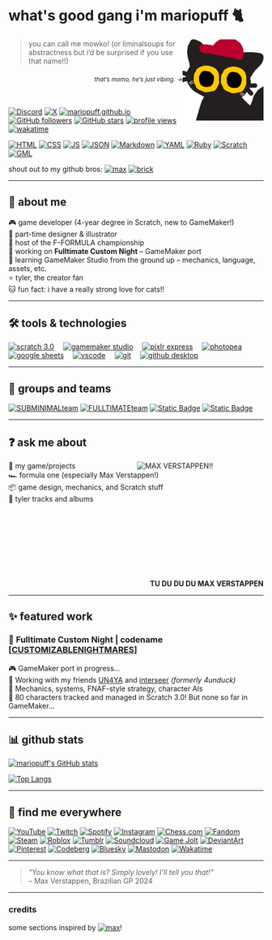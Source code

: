 # what's good gang i'm mariopuff 🐈
<img src="momocat.png" alt="this is momo, my oc!" align="right" width="160"/>


> you can call me mowko! (or liminalsoups for abstractness but i’d be surprised if you use that name!!)

<div align="right"><sub><i>that’s momo,  he’s just vibing. →</i></sub></div>

<br><br>
[![Discord](https://img.shields.io/badge/@mariopuff.-5661ea?style=flat&logo=discord&logoColor=white)](https://discord.com/users/913646560838041660)
[![X](https://img.shields.io/badge/@toybunny__-black?style=flat&logo=x&logoColor=white)](https://x.com/toybunny_)
[![mariopuff.github.io](https://custom-icon-badges.demolab.com/badge/-mariopuff.github.io-333333?logo=globe)](https://mariopuff.github.io)  
[![GitHub followers](https://img.shields.io/github/followers/mariopuff?label=followers&style=flat&labelColor=bc002d&color=ffffff)](https://github.com/mariopuff)
[![GitHub stars](https://img.shields.io/github/stars/mariopuff?affiliations=OWNER&style=flat&labelColor=bc002d&color=ffffff)](https://github.com/mariopuff)
[![profile views](https://komarev.com/ghpvc/?username=mariopuff&color=blueviolet&style=flat&color=bc002d)](https://github.com/mariopuff)
[![wakatime](https://wakatime.com/badge/user/f8f76bd0-3d67-4daf-bed9-8803c3da51dc.svg)](https://wakatime.com/@mariopuff)

[![HTML](https://img.shields.io/badge/HTML-f16524?logo=html5&logoColor=white)](https://html.spec.whatwg.org)
[![CSS](https://img.shields.io/badge/CSS-2465f1?logo=css3&logoColor=white)](https://www.w3.org/TR/CSS/#css)
[![JS](https://img.shields.io/badge/JavaScript-F7DF1E?logo=JavaScript&logoColor=black)](https://nodejs.org/en/)
[![JSON](https://img.shields.io/badge/JSON-F7DF1E?logo=json&logoColor=black)](www.json.org)
[![Markdown](https://img.shields.io/badge/Markdown-00a8de?logo=markdown&logoColor=white)](https://daringfireball.net/projects/markdown/)
[![YAML](https://img.shields.io/badge/YAML-CB171E?logo=yaml&logoColor=white)](https://yaml.org)
[![Ruby](https://img.shields.io/badge/Ruby-CC342D?logo=ruby&logoColor=white)](https://www.ruby-lang.org/en/)
[![Scratch](https://img.shields.io/badge/-Scratch-FFA500?logo=scratch&logoColor=white&style=flat)](https://scratch.mit.edu/users/Mario_0000/)
[![GML](https://img.shields.io/badge/GameMaker%20Lang-8bd248?logo=gamemaker&logoColor=white)](https://gamemaker.io/en)


shout out to my github bros:
[![max](https://img.shields.io/github/followers/maxeepy?style=flat&label=max%20verstappen&labelColor=32b853&color=fff184)](https://github.com/maxeepy)
[![brick](https://img.shields.io/github/followers/brckd?style=flat&label=brckd)](https://github.com/brckd)

---

## 👤 about me

🎮 game developer (4-year degree in Scratch, new to GameMaker!)  
🎨 part-time designer & illustrator  
🏁 host of the F-FORMULA championship  
🧱 working on **Fulltimate Custom Night** – GameMaker port  
🚀 learning GameMaker Studio from the ground up – mechanics, language, assets, etc.  
⭐ tyler, the creator fan  
🐱 fun fact: i have a really strong love for cats!!

---

## 🛠️ tools & technologies

<a href="https://scratch.mit.edu/users/Mario_0000/"><img src="https://cdn2.steamgriddb.com/icon/969a086e0717a9b496dd0e9a50ec8010.png" alt="scratch 3.0" height="48px"></a> 
<a href="https://gamemaker.io/en"><img src="https://encrypted-tbn0.gstatic.com/images?q=tbn:ANd9GcReflYD3bP9E2XvdDCU-8Z42M30Q43YWQjYxg&s" alt="gamemaker studio" height="48px"></a> 
<a href="https://pixlr.com/express/"><img src="https://pixlr.com/img/general/x-icon.svg" alt="pixlr express" height="48px"></a> 
<a href="https://www.photopea.com"><img src="https://upload.wikimedia.org/wikipedia/commons/thumb/e/e6/Photopea_logo.svg/1200px-Photopea_logo.svg.png" alt="photopea" height="48px"></a> 
<a href="https://workspace.google.com/products/sheets/"><img src="https://upload.wikimedia.org/wikipedia/commons/thumb/3/30/Google_Sheets_logo_%282014-2020%29.svg/1498px-Google_Sheets_logo_%282014-2020%29.svg.png" alt="google sheets" height="48px"></a> 
<a href="https://code.visualstudio.com"><img src="https://upload.wikimedia.org/wikipedia/commons/thumb/9/9a/Visual_Studio_Code_1.35_icon.svg/250px-Visual_Studio_Code_1.35_icon.svg.png" alt="vscode" height="48px"></a> 
<a href="https://git-scm.com"><img src="https://upload.wikimedia.org/wikipedia/commons/thumb/3/3f/Git_icon.svg/2048px-Git_icon.svg.png" alt="git" height="48px"></a> 
<a href="https://github.com/apps/desktop"><img src="https://upload.wikimedia.org/wikipedia/commons/thumb/a/ae/Github-desktop-logo-symbol.svg/1200px-Github-desktop-logo-symbol.svg.png" alt="github desktop" height="48px"></a> 

---

## 👥 groups and teams

[![SUBMINIMALteam](https://img.shields.io/badge/SUBMINIMALteam-e67e22?style=for-the-badge&logo=discord&logoColor=white&labelColor=5661ea)](https://discord.gg/fUcPPp3vpP)
[![FULLTIMATEteam](https://img.shields.io/badge/FULLTIMATEteam-bc002d?style=for-the-badge&logo=discord&logoColor=white&labelColor=5661ea)](https://discord.gg/fUcPPp3vpP)
[![Static Badge](https://img.shields.io/badge/The%20SeftDen-92edb0?style=for-the-badge&logo=discord&logoColor=white&labelColor=5661ea)](https://discord.gg/DNxzhg5CVe)
[![Static Badge](https://img.shields.io/badge/Cube%20Central-3d77ce?style=for-the-badge&logo=discord&logoColor=white)](https://discord.gg/5K26fv6MxZ)

---

## ❓ ask me about

<img src="https://i.pinimg.com/736x/00/09/48/000948e3ef7c4c4736b377452671e49f.jpg" alt="MAX VERSTAPPEN!! " align="right" width="250"/>


💬 my game/projects  
🏎️ formula one (especially Max Verstappen!)  
📦 game design, mechanics, and Scratch stuff  
🎤 tyler tracks and albums
<br><br><br><br><br><br><br><br><br>
<div align="right"><b>TU DU DU DU MAX VERSTAPPEN</b></div>

---

## ✨ featured work

### 🚧 **Fulltimate Custom Night | codename [[CUSTOMIZABLENIGHTMARES](https://github.com/mariopuff/customizablenightmares)]**  
🎮 GameMaker port in progress...  
👥 Working with my friends [UN4YA](https://github.com/UN4YA) and [interseer](https://github.com/4unduck) *(formerly 4unduck)*  
🧠 Mechanics, systems, FNAF-style strategy, character AIs  
🐾 80 characters tracked and managed in Scratch 3.0! But none so far in GameMaker...

---

## 📊 github stats

[![mariopuff's GitHub stats](https://github-readme-stats.vercel.app/api?username=mariopuff&show_icons=true&theme=tokyonight&hide_border=true)](https://github.com/mariopuff)

[![Top Langs](https://github-readme-stats.vercel.app/api/top-langs/?username=mariopuff&layout=compact&theme=tokyonight&hide_border=true)](https://github.com/mariopuff)

---

## 🔗 find me everywhere
[![YouTube](https://img.shields.io/badge/-Mario__184-FF0000?logo=youtube&logoColor=white&style=flat)](https://youtube.com/@mariopuff184)
[![Twitch](https://img.shields.io/badge/-mariopuff-9146FF?logo=twitch&logoColor=white&style=flat)](https://twitch.tv/mariopuff)
[![Spotify](https://img.shields.io/badge/-mariopuff!-1ED760?logo=spotify&logoColor=white&style=flat)](https://open.spotify.com/user/xftko2c2nq2exfwg3tes82asl)
[![Instagram](https://img.shields.io/badge/mariopuff__-FF0069?style=flat&logo=instagram&logoColor=white)](https://instagram.com/mariopuff_)
[![Chess.com](https://img.shields.io/badge/Mariopuff-81B64C?style=flat&logo=chess.com&logoColor=white)](https://chess.com/member/mariopuff)
[![Fandom](https://img.shields.io/badge/Mariomario184-%23FA005A?style=flat&logo=fandom&logoColor=white)](https://community.fandom.com/wiki/User:Mariomario184)
[![Steam](https://img.shields.io/badge/-hallwayheat-000000?logo=steam&logoColor=white&style=flat)](https://steamcommunity.com/id/hallwayheat)
[![Roblox](https://img.shields.io/badge/liminalsoups-gray?style=flat&logo=roblox&logoColor=white)](https://www.roblox.com/users/6220154646/profile)
[![Tumblr](https://img.shields.io/badge/liminalsoups-36465D?style=flat&logo=tumblr&logoColor=white)](https://www.tumblr.com/liminalsoups)
[![Soundcloud](https://img.shields.io/badge/donatelloverstappen-FF5500?style=flat&logo=soundcloud&logoColor=white)](https://soundcloud.com/donatelloverstappen)
[![Game Jolt](https://img.shields.io/badge/mariopuff-CCFF00?logo=game%20jolt&logoColor=black)](https://gamejolt.com/@mariopuff)
[![DeviantArt](https://img.shields.io/badge/superjapanesemario84-05CC47?style=flat&logo=deviantart&logoColor=white)](https://www.deviantart.com/superjapanesemario84)
[![Pinterest](https://img.shields.io/badge/liminalsoups-BD081C?style=flat&logo=pinterest&logoColor=white)](https://pinterest.com/liminalsoups/)
[![Codeberg](https://img.shields.io/badge/mariopuff-2185D0?style=flat&logo=codeberg&logoColor=white)](https://codeberg.org/mariopuff)
[![Bluesky](https://img.shields.io/badge/liminalsoups-0285FF?logo=bluesky&logoColor=white)](https://bsky.app/profile/liminalsoups.bsky.social)
[![Mastodon](https://img.shields.io/badge/mariopuff-6364FF?logo=mastodon&logoColor=white)](https://mastodon.social/@mariopuff)
[![Wakatime](https://img.shields.io/badge/mariopuff-blue?style=flat&logo=wakatime&logoColor=white)](https://wakatime.com/@mariopuff)

---

> *"You know what that is? Simply lovely! I'll tell you that!"*  
> – Max Verstappen, Brazilian GP 2024

---

### credits

some sections inspired by [![max](https://img.shields.io/github/followers/maxeepy?style=flat&label=max%20verstappen&labelColor=32b853&color=fff184)](https://github.com/maxeepy)!
